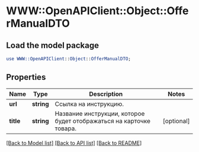 # WWW::OpenAPIClient::Object::OfferManualDTO

## Load the model package
```perl
use WWW::OpenAPIClient::Object::OfferManualDTO;
```

## Properties
Name | Type | Description | Notes
------------ | ------------- | ------------- | -------------
**url** | **string** | Ссылка на инструкцию. | 
**title** | **string** | Название инструкции, которое будет отображаться на карточке товара.  | [optional] 

[[Back to Model list]](../README.md#documentation-for-models) [[Back to API list]](../README.md#documentation-for-api-endpoints) [[Back to README]](../README.md)


